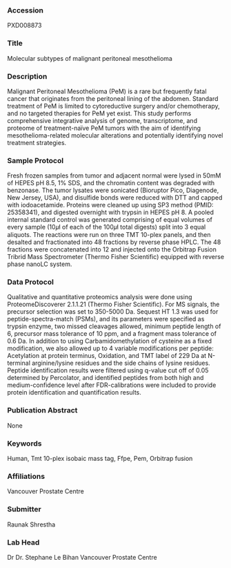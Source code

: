 ### Accession
PXD008873

### Title
Molecular subtypes of malignant peritoneal mesothelioma

### Description
Malignant Peritoneal Mesothelioma (PeM) is a rare but frequently fatal cancer that originates from the peritoneal lining of the abdomen. Standard treatment of PeM is limited to cytoreductive surgery and/or chemotherapy, and no targeted therapies for PeM yet exist. This study performs comprehensive integrative analysis of genome, transcriptome, and proteome of treatment-naïve PeM tumors with the aim of identifying mesothelioma-related molecular alterations and potentially identifying novel treatment strategies.

### Sample Protocol
Fresh frozen samples from tumor and adjacent normal were lysed in 50mM of HEPES pH 8.5, 1% SDS, and the chromatin content was degraded with benzonase. The tumor lysates were sonicated (Bioruptor Pico, Diagenode, New Jersey, USA), and disulfide bonds were reduced with DTT and capped with iodoacetamide. Proteins were cleaned up using SP3 method (PMID: 25358341), and digested overnight with trypsin in HEPES pH 8. A pooled internal standard control was generated comprising of equal volumes of every sample (10𝜇l of each of the 100𝜇l total digests) split into 3 equal aliquots. The reactions were run on three TMT 10-plex panels, and then desalted and fractionated into 48 fractions by reverse phase HPLC. The 48 fractions were concatenated into 12 and injected onto the Orbitrap Fusion Tribrid Mass Spectrometer (Thermo Fisher Scientific) equipped with reverse phase nanoLC system.

### Data Protocol
Qualitative and quantitative proteomics analysis were done using ProteomeDiscoverer 2.1.1.21 (Thermo Fisher Scientific).  For MS signals, the precursor selection was set to 350-5000 Da. Sequest HT 1.3 was used for peptide-spectra-match (PSMs), and its parameters were specified as trypsin enzyme, two missed cleavages allowed, minimum peptide length of 6, precursor mass tolerance of 10 ppm, and a fragment mass tolerance of 0.6 Da. In addition to using Carbamidomethylation of cysteine as a fixed modification, we also allowed up to 4 variable modifications per peptide: Acetylation at protein terminus, Oxidation, and TMT label of 229 Da at N-terminal arginine/lysine residues and the side chains of lysine residues.  Peptide identification results were filtered using q-value cut off of 0.05 determined by Percolator, and identified peptides from both high and medium-confidence level after FDR-calibrations were included to provide protein identification and quantification results.

### Publication Abstract
None

### Keywords
Human, Tmt 10-plex isobaic mass tag, Ffpe, Pem, Orbitrap fusion

### Affiliations
Vancouver Prostate Centre

### Submitter
Raunak Shrestha

### Lab Head
Dr Dr. Stephane Le Bihan
Vancouver Prostate Centre


